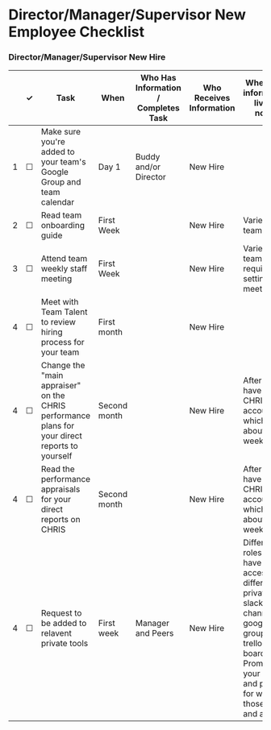 Director/Manager/Supervisor New Employee Checklist
=========================


### Director/Manager/Supervisor New Hire

<table>
  <thead> 
    <tr> 
      <th scope="col"></th> 
      <th scope="col">&#10003;</th>
      <th scope="col">Task</th>
      <th scope="col">When</th>
      <th scope="col">Who Has Information / Completes Task</th>
      <th scope="col">Who Receives Information </th>
      <th scope="col">Where the information lives / notes</th>
    </tr>
  </thead>
  <tr>
    <td scope="row">1</td> 
    <td>&#9744;</td>
    <td>Make sure you're added to your team's Google Group and team calendar</td>
    <td>Day 1</td>
    <td>Buddy and/or Director</td>
    <td> New Hire</td>
    <td></td>
  </tr>
  <tr>
    <td scope="row">2</td> 
    <td>&#9744;</td>
    <td>Read team onboarding guide</td>
    <td>First Week</td>
    <td></td>
    <td> New Hire</td>
    <td>Varies by team</td>
  </tr>
  <tr>
    <td scope="row">3</td> 
    <td>&#9744;</td>
    <td>Attend team weekly staff meeting</td>
    <td>First Week</td>
    <td></td>
    <td> New Hire</td>
    <td>Varies by team, may require setting meeting up</a></td>
  </tr>
  <tr>
    <td scope="row">4</td> 
    <td>&#9744;</td>
    <td>Meet with Team Talent to review hiring process for your team</td>
    <td>First month</td>
    <td></td>
    <td> New Hire</td>
    <td></td>
  </tr>
  <tr>
    <td scope="row">4</td> 
    <td>&#9744;</td>
    <td>Change the "main appraiser" on the CHRIS performance plans for your direct reports to yourself</td>
    <td>Second month</td>
    <td></td>
    <td> New Hire</td>
    <td>After you have a CHRIS account, which takes about 4 weeks.</td>
  </tr>
  <tr>
    <td scope="row">4</td> 
    <td>&#9744;</td>
    <td>Read the performance appraisals for your direct reports on CHRIS</td>
    <td>Second month</td>
    <td></td>
    <td> New Hire</td>
    <td>After you have a CHRIS account, which takes about 4 weeks.</td>
  </tr>
  <tr>
    <td scope="row">4</td> 
    <td>&#9744;</td>
    <td>Request to be added to relavent private tools</td>
    <td>First week</td>
    <td> Manager and Peers</td>
    <td> New Hire</td>
    <td>Different roles will have access to different private slack channels, google groups, trello boards, etc. Prompt your boss and peers for what those are and access.</td>
  </tr>
</table>
